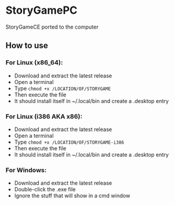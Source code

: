 # StoryGamePC
StoryGameCE ported to the computer

## How to use
### For Linux (x86_64):
* Download and extract the latest release
* Open a terminal
* Type `chmod +x /LOCATION/OF/STORYGAME`
* Then execute the file
* It should install itself in ~/.local/bin and create a .desktop entry
### For Linux (i386 AKA x86):
* Download and extract the latest release
* Open a terminal
* Type `chmod +x /LOCATION/OF/STORYGAME-i386`
* Then execute the file
* It should install itself in ~/.local/bin and create a .desktop entry
### For Windows:
* Download and extract the latest release
* Double-click the .exe file
* Ignore the stuff that will show in a cmd window
